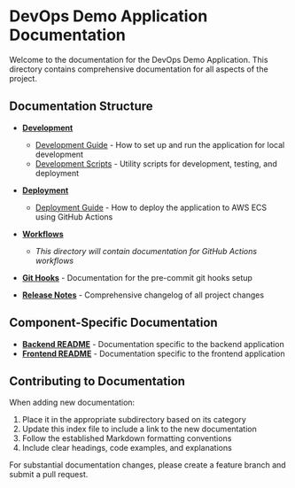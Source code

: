 # DevOps Demo Application Documentation

Welcome to the documentation for the DevOps Demo Application. This directory contains comprehensive documentation for all aspects of the project.

## Documentation Structure

- **[Development](./development/)**
  - [Development Guide](./development/guide.md) - How to set up and run the application for local development
  - [Development Scripts](./development/scripts.md) - Utility scripts for development, testing, and deployment

- **[Deployment](./deployment/)**
  - [Deployment Guide](./deployment/guide.md) - How to deploy the application to AWS ECS using GitHub Actions

- **[Workflows](./workflows/)**
  - *This directory will contain documentation for GitHub Actions workflows*

- **[Git Hooks](./git-hooks.md)** - Documentation for the pre-commit git hooks setup

- **[Release Notes](./release-notes.md)** - Comprehensive changelog of all project changes

## Component-Specific Documentation

- **[Backend README](../backend/README.md)** - Documentation specific to the backend application
- **[Frontend README](../frontend/README.md)** - Documentation specific to the frontend application

## Contributing to Documentation

When adding new documentation:

1. Place it in the appropriate subdirectory based on its category
2. Update this index file to include a link to the new documentation
3. Follow the established Markdown formatting conventions
4. Include clear headings, code examples, and explanations

For substantial documentation changes, please create a feature branch and submit a pull request.
